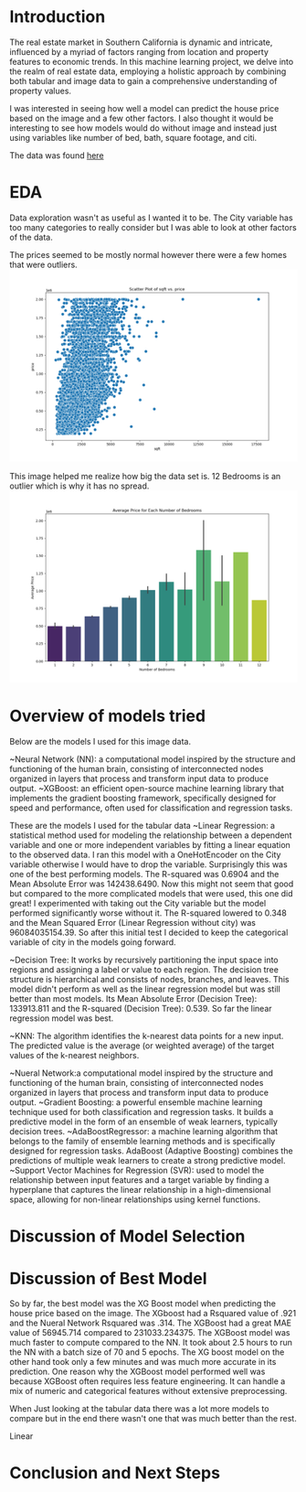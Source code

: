 # Introduction
The real estate market in Southern California is dynamic and intricate, influenced by a myriad of factors ranging from location and property features to economic trends. In this machine learning project, we delve into the realm of real estate data, employing a holistic approach by combining both tabular and image data to gain a comprehensive understanding of property values.

I was interested in seeing how well a model can predict the house price based on the image and a few other factors. I also thought it would be interesting to see how models would do without image and instead just using variables like number of bed, bath, square footage, and citi. 

The data was found [here](https://www.kaggle.com/datasets/ted8080/house-prices-and-images-socal/data)

# EDA

Data exploration wasn't as useful as I wanted it to be. The City variable has too many categories to really consider but I was able to look at other factors of the data.

The prices seemed to be mostly normal however there were a few homes that were outliers. 
![Figure](https://github.com/stevengarcia2132/ML-Real-Estate-Image-Prediction-/blob/main/scatter_plot_sqft_vs_price.png)


This image helped me realize how big the data set is. 12 Bedrooms is an outlier which is why it has no spread. 
![Figure](https://github.com/stevengarcia2132/ML-Real-Estate-Image-Prediction-/blob/main/AveragePrice%20for%20Bedrooms.png)





# Overview of models tried
Below are the models I used for this image data. 

~Neural Network (NN): a computational model inspired by the structure and functioning of the human brain, consisting of interconnected nodes organized in layers that process and transform input data to produce output.
~XGBoost: an efficient open-source machine learning library that implements the gradient boosting framework, specifically designed for speed and performance, often used for classification and regression tasks.

These are the models I used for the tabular data
~Linear Regression: a statistical method used for modeling the relationship between a dependent variable and one or more independent variables by fitting a linear equation to the observed data. I ran this model with a OneHotEncoder on the City variable otherwise I would have to drop the variable. Surprisingly this was one of the best performing models. The R-squared was 0.6904 and the Mean Absolute Error was 142438.6490. Now this might not seem that good but compared to the more complicated models that were used, this one did great!
I experimented with taking out the City variable but the model performed significantly worse without it. The R-squared lowered to 0.348 and the Mean Squared Error (Linear Regression without city) was 96084035154.39. So after this initial test I decided to keep the categorical variable of city in the models going forward.

~Decision Tree: It works by recursively partitioning the input space into regions and assigning a label or value to each region. The decision tree structure is hierarchical and consists of nodes, branches, and leaves.
This model didn't perform as well as the linear regression model but was still better than most models. Its Mean Absolute Error (Decision Tree): 133913.811 and the R-squared (Decision Tree): 0.539. So far the linear regression model was best.


~KNN: The algorithm identifies the k-nearest data points for a new input.
The predicted value is the average (or weighted average) of the target values of the k-nearest neighbors. 


~Nueral Network:a computational model inspired by the structure and functioning of the human brain, consisting of interconnected nodes organized in layers that process and transform input data to produce output.
~Gradient Boosting: a powerful ensemble machine learning technique used for both classification and regression tasks. It builds a predictive model in the form of an ensemble of weak learners, typically decision trees.
~AdaBoostRegressor: a machine learning algorithm that belongs to the family of ensemble learning methods and is specifically designed for regression tasks. AdaBoost (Adaptive Boosting) combines the predictions of multiple weak learners to create a strong predictive model.
~Support Vector Machines for Regression (SVR): used to model the relationship between input features and a target variable by finding a hyperplane that captures the linear relationship in a high-dimensional space, allowing for non-linear relationships using kernel functions.

# Discussion of Model Selection



# Discussion of Best Model
So by far, the best model was the XG Boost model when predicting the house price based on the image. The XGboost had a Rsquared value of .921 and the Nueral Network Rsquared was .314. The XGBoost had a great MAE value of 56945.714 compared to 231033.234375. The XGBoost model was much faster to compute compared to the NN. It took about 2.5 hours to run the NN with a batch size of 70 and 5 epochs. The XG boost model on the other hand took only a few minutes and was much more accurate in its prediction. One reason why the XGBoost model performed well was because XGBoost often requires less feature engineering. It can handle a mix of numeric and categorical features without extensive preprocessing.


When Just looking at the tabular data there was a lot more models to compare but in the end there wasn't one that was much better than the rest.

Linear

# Conclusion and Next Steps
